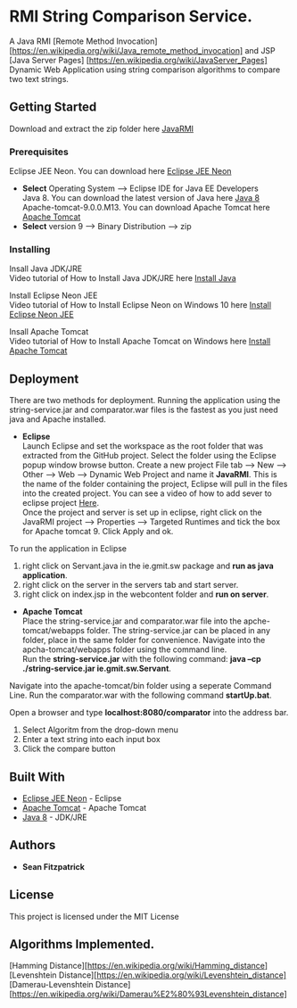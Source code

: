 # RMI String Comparison Service.          

A Java RMI [Remote Method Invocation] [https://en.wikipedia.org/wiki/Java_remote_method_invocation] and JSP [Java Server Pages] [https://en.wikipedia.org/wiki/JavaServer_Pages] Dynamic Web Application using string comparison algorithms to compare two text strings.        

## Getting Started

Download and extract the zip folder here [JavaRMI](https://github.com/seanJosephFitzpatrick/JavaRMI) 

### Prerequisites

Eclipse JEE Neon. You can download here [Eclipse JEE Neon](https://www.genuitec.com/eclipse-neon/)       
* **Select** Operating System --> Eclipse IDE for Java EE Developers                    
Java 8. You can download the latest version of Java here [Java 8](http://www.oracle.com/technetwork/java/javase/downloads/jdk8-downloads-2133151.html)   
Apache-tomcat-9.0.0.M13. You can download Apache Tomcat here [Apache Tomcat](https://tomcat.apache.org/download-90.cgi)        
* **Select** version 9 --> Binary Distribution --> zip                              

### Installing

Insall Java JDK/JRE                
Video tutorial of How to Install Java JDK/JRE here [Install Java](https://www.youtube.com/watch?v=FzKcJK68z2k)      

Install Eclipse Neon JEE             
Video tutorial of How to Install Eclipse Neon on Windows 10 here [Install Eclipse Neon JEE](https://www.youtube.com/watch?v=TJ8aGFqI9x0)    

Insall Apache Tomcat               
Video tutorial of How to Install Apache Tomcat on Windows here [Install Apache Tomcat](https://www.youtube.com/watch?v=th2fXIwyw4M) 

## Deployment

There are two methods for deployment. Running the application using the string-service.jar and comparator.war files is the fastest as you just need java and Apache installed.

* **Eclipse**          
Launch Eclipse and set the workspace as the root folder that was extracted from the GitHub project. Select the folder using the Eclipse popup window browse button. Create a new project File tab --> New --> Other --> Web --> Dynamic Web Project and name it **JavaRMI**. This is the name of the folder containing the project, Eclipse will pull in the files into the created project. You can see a video of how to add sever to eclipse project [Here](https://www.youtube.com/watch?v=2kIiSeY71oQ).               
Once the project and server is set up in eclipse, right click on the JavaRMI project --> Properties --> Targeted Runtimes and tick the box for Apache tomcat 9. Click Apply and ok.      

To run the application in Eclipse   
1) right click on Servant.java in the ie.gmit.sw package and **run as java application**.
2) right click on the server in the servers tab and start server.
3) right click on index.jsp in the webcontent folder and **run on server**.        

* **Apache Tomcat**         
Place the string-service.jar and comparator.war file into the apche-tomcat/webapps folder. The string-service.jar can be placed in any folder, place in the same folder for convenience. Navigate into the apcha-tomcat/webapps folder using the command line.     
Run the **string-service.jar** with the following command: **java –cp ./string-service.jar ie.gmit.sw.Servant**.     

Navigate into the apache-tomcat/bin folder using a seperate Command Line. Run the comparator.war with the following command **startUp.bat**. 

Open a browser and type **localhost:8080/comparator** into the address bar.          

1) Select Algoritm from the drop-down menu        
2) Enter a text string into each input box         
3) Click the compare button 

## Built With

* [Eclipse JEE Neon](https://www.genuitec.com/eclipse-neon/)  - Eclipse
* [Apache Tomcat](https://tomcat.apache.org/download-90.cgi) - Apache Tomcat
* [Java 8](http://www.oracle.com/technetwork/java/javase/downloads/jdk8-downloads-2133151.html) - JDK/JRE                    

## Authors

* **Sean Fitzpatrick**

## License

This project is licensed under the MIT License

## Algorithms Implemented.      

[Hamming Distance][https://en.wikipedia.org/wiki/Hamming_distance]         
[Levenshtein Distance][https://en.wikipedia.org/wiki/Levenshtein_distance]   
[Damerau-Levenshtein Distance][https://en.wikipedia.org/wiki/Damerau%E2%80%93Levenshtein_distance]    